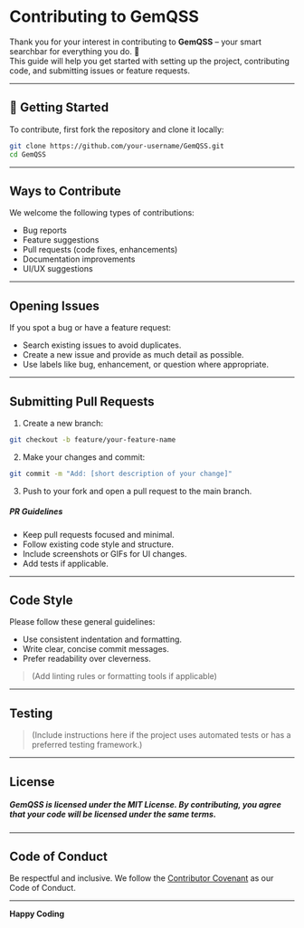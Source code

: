 # Contributing to GemQSS

Thank you for your interest in contributing to **GemQSS** – your smart searchbar for everything you do. 🎯  
This guide will help you get started with setting up the project, contributing code, and submitting issues or feature requests.

---

## 🚀 Getting Started

To contribute, first fork the repository and clone it locally:

```bash
git clone https://github.com/your-username/GemQSS.git
cd GemQSS
```
---
## Ways to Contribute
We welcome the following types of contributions:

* Bug reports
* Feature suggestions
* Pull requests (code fixes, enhancements)
* Documentation improvements
* UI/UX suggestions
---
## Opening Issues
If you spot a bug or have a feature request:

* Search existing issues to avoid duplicates.
* Create a new issue and provide as much detail as possible.
* Use labels like bug, enhancement, or question where appropriate.
---
## Submitting Pull Requests
1. Create a new branch:

```bash
git checkout -b feature/your-feature-name
```
2. Make your changes and commit:

```bash
git commit -m "Add: [short description of your change]"
```
3. Push to your fork and open a pull request to the main branch.

##### **PR Guidelines**
* Keep pull requests focused and minimal.
* Follow existing code style and structure.
* Include screenshots or GIFs for UI changes.
* Add tests if applicable.
---
## Code Style
Please follow these general guidelines:

* Use consistent indentation and formatting.
* Write clear, concise commit messages.
* Prefer readability over cleverness.

> (Add linting rules or formatting tools if applicable)
---
## Testing
> (Include instructions here if the project uses automated tests or has a preferred testing framework.)
---
## License  

##### GemQSS is licensed under the MIT License. By contributing, you agree that your code will be licensed under the same terms.
---
## Code of Conduct
Be respectful and inclusive. We follow the [Contributor Covenant](https://www.contributor-covenant.org/version/2/1/code_of_conduct/) as our Code of Conduct.

---
**Happy Coding**